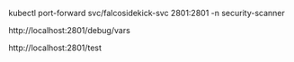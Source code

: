  kubectl port-forward svc/falcosidekick-svc 2801:2801 -n security-scanner

 http://localhost:2801/debug/vars

 http://localhost:2801/test 